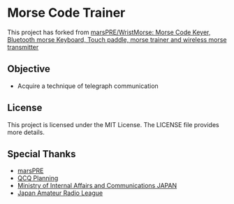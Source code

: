 # Morse Code Trainer
This project has forked from [marsPRE/WristMorse: Morse Code Keyer, Bluetooth morse Keyboard, Touch paddle, morse trainer and wireless morse transmitter](https://github.com/marsPRE/)

## Objective
- Acquire a technique of telegraph communication

## License
This project is licensed under the MIT License. The LICENSE file provides more details.

## Special Thanks
- [marsPRE](https://github.com/marsPRE)
- [QCQ Planning](https://www.qcq.co.jp/)
- [Ministry of Internal Affairs and Communications JAPAN](https://www.soumu.go.jp/)
- [Japan Amateur Radio League](https://www.jarl.com/)